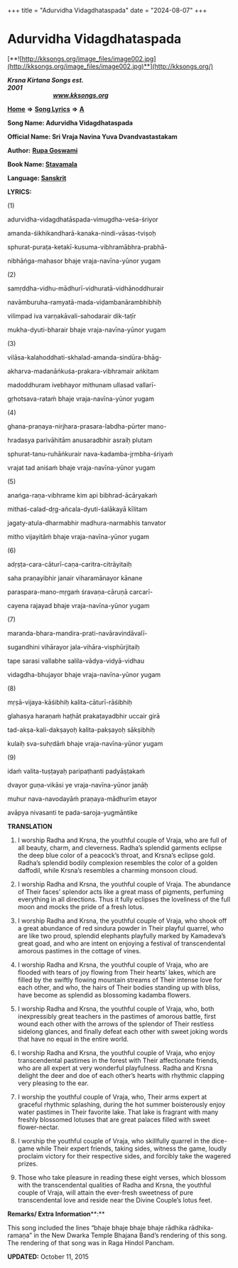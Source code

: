+++
title = "Adurvidha Vidagdhataspada"
date = "2024-08-07"
+++

# Adurvidha Vidagdhataspada
[**![http://kksongs.org/image_files/image002.jpg](http://kksongs.org/image_files/image002.jpg)**](http://kksongs.org/)

**_Krsna Kirtana Songs est. 2001_**                                                                                                                                                 **_www.kksongs.org_**

[**Home**](http://kksongs.org/) **⇒** [**Song Lyrics**](http://kksongs.org/lyrics.html) **⇒** [**A**](http://kksongs.org/songs/song_a.html)

**Song Name: Adurvidha Vidagdhataspada**

**Official Name: Sri Vraja Navina Yuva Dvandvastastakam**

**Author:** [**Rupa Goswami**](http://kksongs.org/authors/list/rupa.html)

**Book Name: [Stavamala](http://kksongs.org/authors/literature/stavamala.html)**

**Language: [Sanskrit](http://kksongs.org/language/list/sanskrit.html)**

**LYRICS:**

(1)

adurvidha-vidagdhatāspada-vimugdha-veśa-śriyor

amanda-śikhikandharā-kanaka-nindi-vāsas-tviṣoḥ

sphurat-puraṭa-ketakī-kusuma-vibhramābhra-prabhā-

nibhāńga-mahasor bhaje vraja-navīna-yūnor yugam

(2)

samṛddha-vidhu-mādhurī-vidhuratā-vidhānoddhurair

navāmburuha-ramyatā-mada-viḍambanārambhibhiḥ

vilimpad iva varṇakāvali-sahodarair dik-taṭīr

mukha-dyuti-bharair bhaje vraja-navīna-yūnor yugam

(3)

vilāsa-kalahoddhati-skhalad-amanda-sindūra-bhāg-

akharva-madanāńkuśa-prakara-vibhramair ańkitam

madoddhuram ivebhayor mithunam ullasad vallarī-

gṛhotsava-rataḿ bhaje vraja-navīna-yūnor yugam

(4)

ghana-praṇaya-nirjhara-prasara-labdha-pūrter mano-

hradasya parivāhitām anusaradbhir asraiḥ plutam

sphurat-tanu-ruhāńkurair nava-kadamba-jṛmbha-śriyaḿ

vrajat tad aniśaḿ bhaje vraja-navīna-yūnor yugam

(5)

anańga-raṇa-vibhrame kim api bibhrad-ācāryakaḿ

mithaś-calad-dṛg-añcala-dyuti-śalākayā kīlitam

jagaty-atula-dharmabhir madhura-narmabhis tanvator

mitho vijayitāḿ bhaje vraja-navīna-yūnor yugam

(6)

adṛṣṭa-cara-cāturī-caṇa-caritra-citrāyitaiḥ

saha praṇayibhir janair viharamānayor kānane

paraspara-mano-mṛgaḿ śravaṇa-cāruṇā carcarī-

cayena rajayad bhaje vraja-navīna-yūnor yugam

(7)

maranda-bhara-mandira-prati-navāravindāvalī-

sugandhini vihārayor jala-vihāra-visphūrjitaiḥ

tape sarasi vallabhe salila-vādya-vidyā-vidhau

vidagdha-bhujayor bhaje vraja-navīna-yūnor yugam

(8)

mṛṣā-vijaya-kāśibhiḥ kalita-cāturī-rāśibhiḥ

glahasya haraṇaḿ haṭhāt prakaṭayadbhir uccair girā

tad-akṣa-kali-dakṣayoḥ kalita-pakṣayoḥ sākṣibhiḥ

kulaiḥ sva-suhṛdāḿ bhaje vraja-navīna-yūnor yugam

(9)

idaḿ valita-tuṣṭayaḥ paripaṭhanti padyāṣṭakaḿ

dvayor guṇa-vikāsi ye vraja-navīna-yūnor janāḥ

muhur nava-navodayāḿ praṇaya-mādhurīm etayor

avāpya nivasanti te pada-saroja-yugmāntike

**TRANSLATION**

1) I worship Radha and Krsna, the youthful couple of Vraja, who are full of all beauty, charm, and cleverness. Radha’s splendid garments eclipse the deep blue color of a peacock’s throat, and Krsna’s eclipse gold. Radha’s splendid bodily complexion resembles the color of a golden daffodil, while Krsna’s resembles a charming monsoon cloud.

2) I worship Radha and Krsna, the youthful couple of Vraja. The abundance of Their faces’ splendor acts like a great mass of pigments, perfuming everything in all directions. Thus it fully eclipses the loveliness of the full moon and mocks the pride of a fresh lotus.

3) I worship Radha and Krsna, the youthful couple of Vraja, who shook off a great abundance of red sindura powder in Their playful quarrel, who are like two proud, splendid elephants playfully marked by Kamadeva’s great goad, and who are intent on enjoying a festival of transcendental amorous pastimes in the cottage of vines.

4) I worship Radha and Krsna, the youthful couple of Vraja, who are flooded with tears of joy flowing from Their hearts’ lakes, which are filled by the swiftly flowing mountain streams of Their intense love for each other, and who, the hairs of Their bodies standing up with bliss, have become as splendid as blossoming kadamba flowers.

5) I worship Radha and Krsna, the youthful couple of Vraja, who, both inexpressibly great teachers in the pastimes of amorous battle, first wound each other with the arrows of the splendor of Their restless sidelong glances, and finally defeat each other with sweet joking words that have no equal in the entire world.

6) I worship Radha and Krsna, the youthful couple of Vraja, who enjoy transcendental pastimes in the forest with Their affectionate friends, who are all expert at very wonderful playfulness. Radha and Krsna delight the deer and doe of each other’s hearts with rhythmic clapping very pleasing to the ear.

7) I worship the youthful couple of Vraja, who, Their arms expert at graceful rhythmic splashing, during the hot summer boisterously enjoy water pastimes in Their favorite lake. That lake is fragrant with many freshly blossomed lotuses that are great palaces filled with sweet flower-nectar.

8) I worship the youthful couple of Vraja, who skillfully quarrel in the dice-game while Their expert friends, taking sides, witness the game, loudly proclaim victory for their respective sides, and forcibly take the wagered prizes.

9) Those who take pleasure in reading these eight verses, which blossom with the transcendental qualities of Radha and Krsna, the youthful couple of Vraja, will attain the ever-fresh sweetness of pure transcendental love and reside near the Divine Couple’s lotus feet.

**Remarks/ Extra Information****:**

This song included the lines “bhaje bhaje bhaje bhaje rādhika rādhika-ramaṇa” in the New Dwarka Temple Bhajana Band’s rendering of this song. The rendering of that song was in Raga Hindol Pancham.

**UPDATED:** October 11, 2015